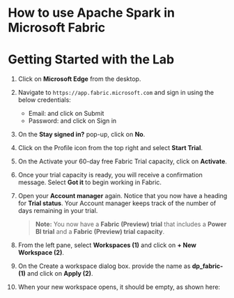 # How to use Apache Spark in Microsoft Fabric

# Getting Started with the Lab

1. Click on **Microsoft Edge** from the desktop.

1. Navigate to `https://app.fabric.microsoft.com` and sign in using the below credentials:

   - Email: and click on Submit
   - Password: and click on Sign in

1. On the **Stay signed in?** pop-up, click on **No**.

1. Click on the Profile icon from the top right and select **Start Trial**.

1. On the Activate your 60-day free Fabric Trial capacity, click on **Activate**. 
   
1. Once your trial capacity is ready, you will receive a confirmation message. Select **Got it** to begin working in Fabric.
   
1. Open your **Account manager** again. Notice that you now have a heading for **Trial status**. Your Account manager keeps track of the number of days remaining in your trial.

      > **Note:** You now have a **Fabric (Preview) trial** that includes a **Power BI trial** and a **Fabric (Preview) trial capacity**.

1. From the left pane, select **Workspaces (1)** and click on **+ New Workspace (2)**.

1. On the Create a workspace dialog box. provide the name as **dp_fabric-<inject key="Deployment ID" enableCopy="false"/>** **(1)** and click on **Apply (2)**.
   
1. When your new workspace opens, it should be empty, as shown here:
